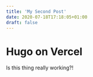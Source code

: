 ```yaml
---
title: 'My Second Post'
date: 2020-07-18T17:18:05+01:00
draft: false
---
```


# Hugo on Vercel
Is this thing really working?!
